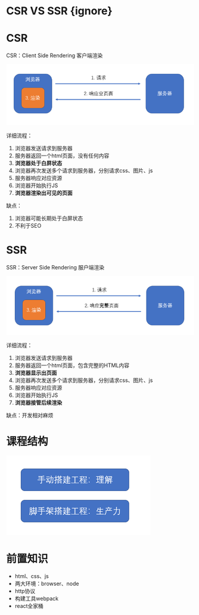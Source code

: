 # CSR VS SSR {ignore}

# CSR

CSR：Client Side Rendering 客户端渲染

![](assets/2020-03-04-09-44-15.png)

详细流程：

1. 浏览器发送请求到服务器
2. 服务器返回一个html页面，没有任何内容
3. **浏览器处于白屏状态**
4. 浏览器再次发送多个请求到服务器，分别请求css、图片、js
5. 服务器响应对应资源
6. 浏览器开始执行JS
7. **浏览器渲染出可见的页面**

缺点：

1. 浏览器可能长期处于白屏状态
2. 不利于SEO

# SSR

SSR：Server Side Rendering 服户端渲染

![](assets/2020-03-04-09-52-55.png)

详细流程：

1. 浏览器发送请求到服务器
2. 服务器返回一个html页面，包含完整的HTML内容
3. **浏览器显示出页面**
4. 浏览器再次发送多个请求到服务器，分别请求css、图片、js
5. 服务器响应对应资源
6. 浏览器开始执行JS
7. **浏览器接管后续渲染**

缺点：开发相对麻烦

# 课程结构

![](assets/2020-03-04-09-58-25.png)

# 前置知识

- html、css、js
- 两大环境：browser、node
- http协议
- 构建工具webpack
- react全家桶